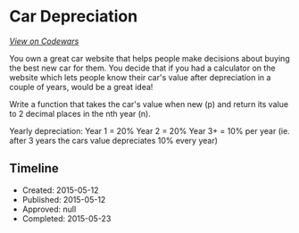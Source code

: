 # Car Depreciation
[*View on Codewars*](https://www.codewars.com/kata/car-depreciation)

You own a great car website that helps people make decisions about buying the best new car for them. You decide that if you had a calculator on the website which lets people know their car's value after depreciation in a couple of years, would be a great idea!

Write a function that takes the car's value when new (p) and return its value to 2 decimal places in the nth year (n).

Yearly depreciation:
Year 1 = 20%
Year 2 = 20%
Year 3+ = 10% per year (ie. after 3 years the cars value depreciates 10% every year)


## Timeline
- Created: 2015-05-12
- Published: 2015-05-12
- Approved: null
- Completed: 2015-05-23
